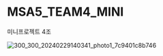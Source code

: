 # MSA5_TEAM4_MINI

미니프로젝트 4조



![300_300_20240229140341_photo1_7c9401c8b746](https://github.com/JTNewY/MSA5_TEAM4_MINI/assets/151705894/df211548-eb25-43f9-930a-d74c10c8270e)
